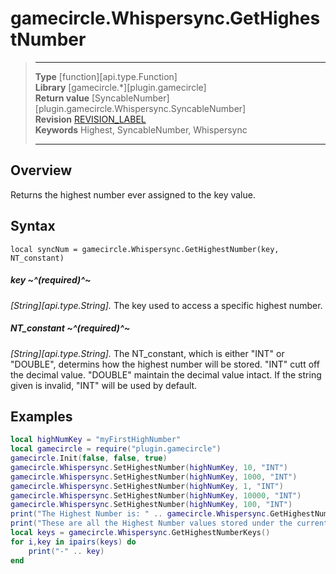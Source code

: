 # gamecircle.Whispersync.GetHighestNumber

> --------------------- ------------------------------------------------------------------------------------------
> __Type__              [function][api.type.Function]  
> __Library__           [gamecircle.*][plugin.gamecircle]  
> __Return value__      [SyncableNumber][plugin.gamecircle.Whispersync.SyncableNumber]  
> __Revision__          [REVISION_LABEL](REVISION_URL)  
> __Keywords__          Highest, SyncableNumber, Whispersync  
> --------------------- ------------------------------------------------------------------------------------------


## Overview
Returns the highest number ever assigned to the key value. 


## Syntax
	local syncNum = gamecircle.Whispersync.GetHighestNumber(key, NT_constant)
	
##### key ~^(required)^~
_[String][api.type.String]._ The key used to access a specific highest number.

##### NT_constant ~^(required)^~
_[String][api.type.String]._ The NT_constant, which is either "INT" or "DOUBLE", determins how the highest number will be stored. "INT" cutt off the decimal value. "DOUBLE" maintain the decimal value intact. If the string given is invalid, "INT" will be used by default.

## Examples

``````lua 
local highNumKey = "myFirstHighNumber" 
local gamecircle = require("plugin.gamecircle")  
gamecircle.Init(false, false, true)  
gamecircle.Whispersync.SetHighestNumber(highNumKey, 10, "INT")  
gamecircle.Whispersync.SetHighestNumber(highNumKey, 1000, "INT")  
gamecircle.Whispersync.SetHighestNumber(highNumKey, 1, "INT")  
gamecircle.Whispersync.SetHighestNumber(highNumKey, 10000, "INT")  
gamecircle.Whispersync.SetHighestNumber(highNumKey, 100, "INT")  
print("The Highest Number is: " .. gamecircle.Whispersync.GetHighestNumber(highNumKey, "INT").value)  
print("These are all the Highest Number values stored under the current GameData set of Whispersync.")  
local keys = gamecircle.Whispersync.GetHighestNumberKeys()  
for i,key in ipairs(keys) do  
	print("-" .. key)  
end  
``````